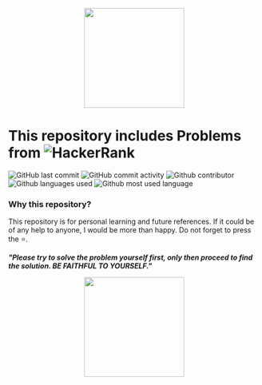 <p align="center"><a href="https://www.hackerrank.com/aj_shivali"><img src="https://hrcdn.net/hackerrank/assets/styleguide/logo_wordmark-13074b67abceb42ce8fd38bdeaac6926.svg" height="200"></a></p>   
 
# This repository includes Problems from <img alt="HackerRank" src="https://img.shields.io/badge/-Hackerrank-2EC866?style=for-the-badge&logo=HackerRank&logoColor=white"/> 
![GitHub last commit](https://img.shields.io/github/last-commit/aj-shivali/hackerrankproblems) 
![GitHub commit activity](https://img.shields.io/github/commit-activity/m/aj-shivali/hackerrankproblems) 
![Github contributor](https://img.shields.io/github/contributors/aj-shivali/hackerrankproblems)
![Github languages used](https://img.shields.io/github/languages/count/aj-shivali/hackerrankproblems)
![Github most used language](https://img.shields.io/github/languages/top/aj-shivali/hackerrankproblems)   
 
### Why this repository?
This repository is for personal learning and future references. If it could be of any help to anyone, I would be more than happy. Do not forget to press the ⭐️.

***"Please try to solve the problem yourself first, only then proceed to find the solution. BE FAITHFUL TO YOURSELF."***

<p align="center"><img src="https://media1.tenor.com/images/786e6c1d63b24d53a872f467c81547e8/tenor.gif" height="200"></p>


